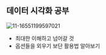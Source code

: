 ## 데이터 시각화 공부
![11-16551199597021](README.assets/11-16551199597021.jpg)

* 최대한 이해하고 넘어갈 것 
* 옵션들을 외우기 보단 활용법 알아보기
